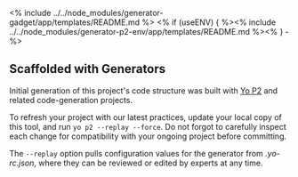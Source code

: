 <% include ../../node_modules/generator-gadget/app/templates/README.md %>
<% if (useENV) { %><% include ../../node_modules/generator-p2-env/app/templates/README.md %><% } -%>

## Scaffolded with Generators

Initial generation of this project's code structure was built with [Yo P2](https://bitbucket.org/phase2tech/generator-p2)
and related code-generation projects.

To refresh your project with our latest practices, update your local copy of this
tool, and run `yo p2 --replay --force`. Do not forgot to carefully inspect each
change for compatibility with your ongoing project before committing.

The `--replay` option pulls configuration values for the generator from *.yo-rc.json*,
where they can be reviewed or edited by experts at any time.
